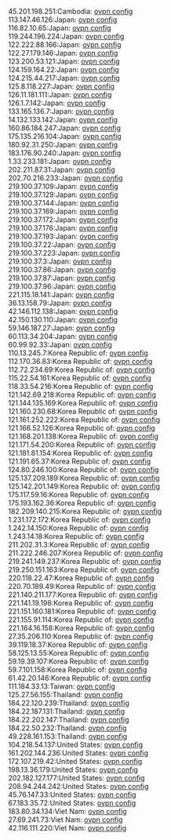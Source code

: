 45.201.198.251:Cambodia: [ovpn config](vpn/45_201_198_251.ovpn)  
113.147.46.126:Japan: [ovpn config](vpn/113_147_46_126.ovpn)  
116.82.10.65:Japan: [ovpn config](vpn/116_82_10_65.ovpn)  
119.244.196.224:Japan: [ovpn config](vpn/119_244_196_224.ovpn)  
122.222.88.166:Japan: [ovpn config](vpn/122_222_88_166.ovpn)  
122.27.179.146:Japan: [ovpn config](vpn/122_27_179_146.ovpn)  
123.200.53.121:Japan: [ovpn config](vpn/123_200_53_121.ovpn)  
124.159.164.22:Japan: [ovpn config](vpn/124_159_164_22.ovpn)  
124.215.44.217:Japan: [ovpn config](vpn/124_215_44_217.ovpn)  
125.8.118.227:Japan: [ovpn config](vpn/125_8_118_227.ovpn)  
126.11.181.111:Japan: [ovpn config](vpn/126_11_181_111.ovpn)  
126.1.7.142:Japan: [ovpn config](vpn/126_1_7_142.ovpn)  
133.165.136.7:Japan: [ovpn config](vpn/133_165_136_7.ovpn)  
14.132.133.142:Japan: [ovpn config](vpn/14_132_133_142.ovpn)  
160.86.184.247:Japan: [ovpn config](vpn/160_86_184_247.ovpn)  
175.135.216.104:Japan: [ovpn config](vpn/175_135_216_104.ovpn)  
180.92.31.250:Japan: [ovpn config](vpn/180_92_31_250.ovpn)  
183.176.90.240:Japan: [ovpn config](vpn/183_176_90_240.ovpn)  
1.33.233.181:Japan: [ovpn config](vpn/1_33_233_181.ovpn)  
202.211.87.31:Japan: [ovpn config](vpn/202_211_87_31.ovpn)  
202.70.216.233:Japan: [ovpn config](vpn/202_70_216_233.ovpn)  
219.100.37.109:Japan: [ovpn config](vpn/219_100_37_109.ovpn)  
219.100.37.129:Japan: [ovpn config](vpn/219_100_37_129.ovpn)  
219.100.37.144:Japan: [ovpn config](vpn/219_100_37_144.ovpn)  
219.100.37.169:Japan: [ovpn config](vpn/219_100_37_169.ovpn)  
219.100.37.172:Japan: [ovpn config](vpn/219_100_37_172.ovpn)  
219.100.37.176:Japan: [ovpn config](vpn/219_100_37_176.ovpn)  
219.100.37.193:Japan: [ovpn config](vpn/219_100_37_193.ovpn)  
219.100.37.22:Japan: [ovpn config](vpn/219_100_37_22.ovpn)  
219.100.37.223:Japan: [ovpn config](vpn/219_100_37_223.ovpn)  
219.100.37.3:Japan: [ovpn config](vpn/219_100_37_3.ovpn)  
219.100.37.86:Japan: [ovpn config](vpn/219_100_37_86.ovpn)  
219.100.37.87:Japan: [ovpn config](vpn/219_100_37_87.ovpn)  
219.100.37.96:Japan: [ovpn config](vpn/219_100_37_96.ovpn)  
221.115.18.141:Japan: [ovpn config](vpn/221_115_18_141.ovpn)  
36.13.158.79:Japan: [ovpn config](vpn/36_13_158_79.ovpn)  
42.146.112.138:Japan: [ovpn config](vpn/42_146_112_138.ovpn)  
42.150.130.110:Japan: [ovpn config](vpn/42_150_130_110.ovpn)  
59.146.187.27:Japan: [ovpn config](vpn/59_146_187_27.ovpn)  
60.113.34.204:Japan: [ovpn config](vpn/60_113_34_204.ovpn)  
60.99.92.33:Japan: [ovpn config](vpn/60_99_92_33.ovpn)  
110.13.245.7:Korea Republic of: [ovpn config](vpn/110_13_245_7.ovpn)  
112.170.36.83:Korea Republic of: [ovpn config](vpn/112_170_36_83.ovpn)  
112.72.234.69:Korea Republic of: [ovpn config](vpn/112_72_234_69.ovpn)  
115.22.54.161:Korea Republic of: [ovpn config](vpn/115_22_54_161.ovpn)  
118.33.54.216:Korea Republic of: [ovpn config](vpn/118_33_54_216.ovpn)  
121.142.69.218:Korea Republic of: [ovpn config](vpn/121_142_69_218.ovpn)  
121.144.135.169:Korea Republic of: [ovpn config](vpn/121_144_135_169.ovpn)  
121.160.230.68:Korea Republic of: [ovpn config](vpn/121_160_230_68.ovpn)  
121.161.252.222:Korea Republic of: [ovpn config](vpn/121_161_252_222.ovpn)  
121.166.52.126:Korea Republic of: [ovpn config](vpn/121_166_52_126.ovpn)  
121.168.201.138:Korea Republic of: [ovpn config](vpn/121_168_201_138.ovpn)  
121.171.54.200:Korea Republic of: [ovpn config](vpn/121_171_54_200.ovpn)  
121.181.81.154:Korea Republic of: [ovpn config](vpn/121_181_81_154.ovpn)  
121.191.65.37:Korea Republic of: [ovpn config](vpn/121_191_65_37.ovpn)  
124.80.246.100:Korea Republic of: [ovpn config](vpn/124_80_246_100.ovpn)  
125.137.209.189:Korea Republic of: [ovpn config](vpn/125_137_209_189.ovpn)  
125.142.201.149:Korea Republic of: [ovpn config](vpn/125_142_201_149.ovpn)  
175.117.59.16:Korea Republic of: [ovpn config](vpn/175_117_59_16.ovpn)  
175.193.162.36:Korea Republic of: [ovpn config](vpn/175_193_162_36.ovpn)  
182.209.140.215:Korea Republic of: [ovpn config](vpn/182_209_140_215.ovpn)  
1.231.172.172:Korea Republic of: [ovpn config](vpn/1_231_172_172.ovpn)  
1.242.14.150:Korea Republic of: [ovpn config](vpn/1_242_14_150.ovpn)  
1.243.14.18:Korea Republic of: [ovpn config](vpn/1_243_14_18.ovpn)  
211.202.31.3:Korea Republic of: [ovpn config](vpn/211_202_31_3.ovpn)  
211.222.246.207:Korea Republic of: [ovpn config](vpn/211_222_246_207.ovpn)  
219.241.149.237:Korea Republic of: [ovpn config](vpn/219_241_149_237.ovpn)  
219.250.151.163:Korea Republic of: [ovpn config](vpn/219_250_151_163.ovpn)  
220.118.22.47:Korea Republic of: [ovpn config](vpn/220_118_22_47.ovpn)  
220.70.189.49:Korea Republic of: [ovpn config](vpn/220_70_189_49.ovpn)  
221.140.211.177:Korea Republic of: [ovpn config](vpn/221_140_211_177.ovpn)  
221.141.19.198:Korea Republic of: [ovpn config](vpn/221_141_19_198.ovpn)  
221.151.160.181:Korea Republic of: [ovpn config](vpn/221_151_160_181.ovpn)  
221.155.91.114:Korea Republic of: [ovpn config](vpn/221_155_91_114.ovpn)  
221.164.16.158:Korea Republic of: [ovpn config](vpn/221_164_16_158.ovpn)  
27.35.206.110:Korea Republic of: [ovpn config](vpn/27_35_206_110.ovpn)  
39.119.18.37:Korea Republic of: [ovpn config](vpn/39_119_18_37.ovpn)  
58.125.13.55:Korea Republic of: [ovpn config](vpn/58_125_13_55.ovpn)  
59.19.39.107:Korea Republic of: [ovpn config](vpn/59_19_39_107.ovpn)  
59.7.101.158:Korea Republic of: [ovpn config](vpn/59_7_101_158.ovpn)  
61.42.20.146:Korea Republic of: [ovpn config](vpn/61_42_20_146.ovpn)  
111.184.33.13:Taiwan: [ovpn config](vpn/111_184_33_13.ovpn)  
125.27.56.155:Thailand: [ovpn config](vpn/125_27_56_155.ovpn)  
184.22.120.239:Thailand: [ovpn config](vpn/184_22_120_239.ovpn)  
184.22.187.131:Thailand: [ovpn config](vpn/184_22_187_131.ovpn)  
184.22.202.147:Thailand: [ovpn config](vpn/184_22_202_147.ovpn)  
184.22.50.232:Thailand: [ovpn config](vpn/184_22_50_232.ovpn)  
49.228.161.153:Thailand: [ovpn config](vpn/49_228_161_153.ovpn)  
104.218.54.137:United States: [ovpn config](vpn/104_218_54_137.ovpn)  
161.202.144.236:United States: [ovpn config](vpn/161_202_144_236.ovpn)  
172.107.219.42:United States: [ovpn config](vpn/172_107_219_42.ovpn)  
198.13.36.179:United States: [ovpn config](vpn/198_13_36_179.ovpn)  
202.182.127.177:United States: [ovpn config](vpn/202_182_127_177.ovpn)  
208.94.244.242:United States: [ovpn config](vpn/208_94_244_242.ovpn)  
45.76.147.33:United States: [ovpn config](vpn/45_76_147_33.ovpn)  
67.183.35.72:United States: [ovpn config](vpn/67_183_35_72.ovpn)  
183.80.34.134:Viet Nam: [ovpn config](vpn/183_80_34_134.ovpn)  
27.69.241.73:Viet Nam: [ovpn config](vpn/27_69_241_73.ovpn)  
42.116.111.220:Viet Nam: [ovpn config](vpn/42_116_111_220.ovpn)  
